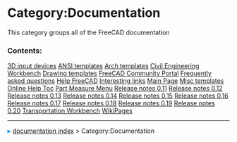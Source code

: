 # Category:Documentation
This category groups all of the FreeCAD documentation

### Contents:

    
  [3D input devices](3D_input_devices.md)                         [ANSI templates](ANSI_templates.md)           [Arch templates](Arch_templates.md)
  [Civil Engineering Workbench](Civil_Engineering_Workbench.md)   [Drawing templates](Drawing_templates.md)     [FreeCAD Community Portal](FreeCAD_Community_Portal.md)
  [Frequently asked questions](Frequently_asked_questions.md)     [Help FreeCAD](Help_FreeCAD.md)               [Interesting links](Interesting_links.md)
  [Main Page](Main_Page.md)                                       [Misc templates](Misc_templates.md)           [Online Help Toc](Online_Help_Toc.md)
  [Part Measure Menu](Part_Measure_Menu.md)                       [Release notes 0.11](Release_notes_0.11.md)   [Release notes 0.12](Release_notes_0.12.md)
  [Release notes 0.13](Release_notes_0.13.md)                     [Release notes 0.14](Release_notes_0.14.md)   [Release notes 0.15](Release_notes_0.15.md)
  [Release notes 0.16](Release_notes_0.16.md)                     [Release notes 0.17](Release_notes_0.17.md)   [Release notes 0.18](Release_notes_0.18.md)
  [Release notes 0.19](Release_notes_0.19.md)                     [Release notes 0.20](Release_notes_0.20.md)   [Transportation Workbench](Transportation_Workbench.md)
  [WikiPages](WikiPages.md)



---
![](images/Right_arrow.png) [documentation index](../README.md) > Category:Documentation
